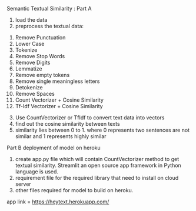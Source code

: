 Semantic Textual Similarity :
Part A
1) load the data 
2) preprocess the textual data:

1.   Remove Punctuation
2.   Lower Case
3.   Tokenize
4.   Remove Stop Words
5.   Remove Digits
6.   Lemmatize
7.   Remove empty tokens
8.   Remove single meaningless letters
9.   Detokenize
10.  Remove Spaces
11.  Count Vectorizer + Cosine Similarity
12.  Tf-Idf Vectorizer + Cosine Similarity


3) Use CountVectorizer or TfIdf to convert text data into vectors 
4) find out the cosine similarity between texts 
5) similarity lies between 0 to 1. where 0 represents two sentences are not similar and 1 represents highly similar

Part B
deployment of model on heroku
1) create app.py file which will contain CountVectorizer method to get textual similarity. Streamlit an open source app framework in Python language is used.
2) requirement file for the required library that need to install on cloud server
3) other files required for model to build on heroku.


app link = https://heytext.herokuapp.com/
